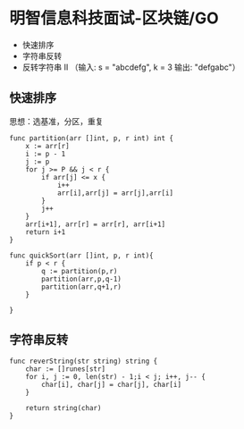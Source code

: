 # 明智信息科技面试-区块链/GO
- 快速排序
- 字符串反转
- 反转字符串 II （输入: s = "abcdefg", k = 3 输出: "defgabc"）

## 快速排序
思想：选基准，分区，重复
```
func partition(arr []int, p, r int) int {
    x := arr[r]
    i := p - 1
    j := p
    for j >= P && j < r {
        if arr[j] <= x {
            i++
            arr[i],arr[j] = arr[j],arr[i]
        }
        j++
    }
    arr[i+1], arr[r] = arr[r], arr[i+1]
    return i+1
}

func quickSort(arr []int, p, r int){
    if p < r {
        q := partition(p,r)
        partition(arr,p,q-1)
        partition(arr,q+1,r)
    }

}
```
## 字符串反转
```
func reverString(str string) string {
    char := []runes[str]
    for i, j := 0, len(str) - 1;i < j; i++, j-- {
        char[i], char[j] = char[j], char[i]
    }

    return string(char)
}
```